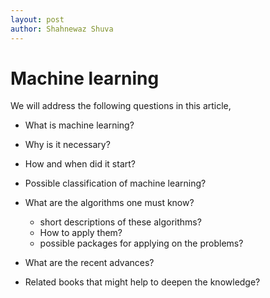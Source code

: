 ```yaml
---
layout: post
author: Shahnewaz Shuva
---
```


# Machine learning

We will address the following questions in this article,

- What is machine learning?
- Why is it necessary?
- How and when did it start?
- Possible classification of machine learning?
- What are the algorithms one must know?

  - short descriptions of these algorithms?
  - How to apply them?
  - possible packages for applying on the problems?

- What are the recent advances?

- Related books that might help to deepen the knowledge?
